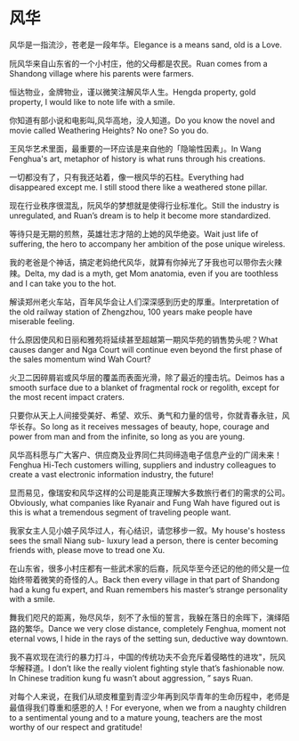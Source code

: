 # 风华

<p><span class="chinese">风华是一指流沙，苍老是一段年华。</span><span class="english">Elegance is a means sand, old is a Love.</span></p>

<p><span class="chinese">阮风华来自山东省的一个小村庄，他的父母都是农民。</span><span class="english">Ruan comes from a Shandong village where his parents were farmers.</span></p>

<p><span class="chinese">恒达物业，金牌物业，谨以微笑注解风华人生。</span><span class="english">Hengda property, gold property, I would like to note life with a smile.</span></p>

<p><span class="chinese">你知道有部小说和电影叫,风华高地，没人知道。</span><span class="english">Do you know the novel and movie called Weathering Heights? No one? So you do.</span></p>

<p><span class="chinese">王风华艺术里面，最重要的一环应该是来自他的「隐喻性因素」。</span><span class="english">In Wang Fenghua's art, metaphor of history is what runs through his creations.</span></p>

<p><span class="chinese">一切都没有了，只有我还站着，像一根风华的石柱。</span><span class="english">Everything had disappeared except me. I still stood there like a weathered stone pillar.</span></p>

<p><span class="chinese">现在行业秩序很混乱，阮风华的梦想就是使得行业标准化。</span><span class="english">Still the industry is unregulated, and Ruan’s dream is to help it become more standardized.</span></p>

<p><span class="chinese">等待只是无期的煎熬，英雄壮志才陪的上她的风华绝姿。</span><span class="english">Wait just life of suffering, the hero to accompany her ambition of the pose unique wireless.</span></p>

<p><span class="chinese">我的老爸是个神话，搞定老妈绝代风华，就算有你掉光了牙我也可以带你去火辣辣。</span><span class="english">Delta, my dad is a myth, get Mom anatomia, even if you are toothless and I can take you to the hot.</span></p>

<p><span class="chinese">解读郑州老火车站，百年风华会让人们深深感到历史的厚重。</span><span class="english">Interpretation of the old railway station of Zhengzhou, 100 years make people have miserable feeling.</span></p>

<p><span class="chinese">什么原因使风和日丽和雅苑将延续甚至超越第一期风华苑的销售势头呢？</span><span class="english">What causes danger and Nga Court will continue even beyond the first phase of the sales momentum wind Wah Court?</span></p>

<p><span class="chinese">火卫二因碎屑岩或风华层的覆盖而表面光滑，除了最近的撞击坑。</span><span class="english">Deimos has a smooth surface due to a blanket of fragmental rock or regolith, except for the most recent impact craters.</span></p>

<p><span class="chinese">只要你从天上人间接受美好、希望、欢乐、勇气和力量的信号，你就青春永驻，风华长存。</span><span class="english">So long as it receives messages of beauty, hope, courage and power from man and from the infinite, so long as you are young.</span></p>

<p><span class="chinese">风华高科愿与广大客户、供应商及业界同仁共同缔造电子信息产业的广阔未来！</span><span class="english">Fenghua Hi-Tech customers willing, suppliers and industry colleagues to create a vast electronic information industry, the future!</span></p>

<p><span class="chinese">显而易见，像瑞安和风华这样的公司是能真正理解大多数旅行者们的需求的公司。</span><span class="english">Obviously, what companies like Ryanair and Fung Wah have figured out is this is what a tremendous segment of traveling people want.</span></p>

<p><span class="chinese">我家女主人见小娘子风华过人，有心结识，请您移步一叙。</span><span class="english">My house's hostess sees the small Niang sub- luxury lead a person, there is center becoming friends with, please move to tread one Xu.</span></p>

<p><span class="chinese">在山东省，很多小村庄都有一些武术家的后裔，阮风华至今还记的他的师父是一位始终带着微笑的奇怪的人。</span><span class="english">Back then every village in that part of Shandong had a kung fu expert, and Ruan remembers his master’s strange personality with a smile.</span></p>

<p><span class="chinese">舞我们咫尺的距离，殆尽风华，刻不了永恒的誓言，我躲在落日的余晖下，演绎陌路的繁华。</span><span class="english">Dance we very close distance, completely Fenghua, moment not eternal vows, I hide in the rays of the setting sun, deductive way downtown.</span></p>

<p><span class="chinese">我不喜欢现在流行的暴力打斗，中国的传统功夫不会充斥着侵略性的进攻"，阮风华解释道。</span><span class="english">I don’t like the really violent fighting style that’s fashionable now. In Chinese tradition kung fu wasn’t about aggression, ” says Ruan.</span></p>

<p><span class="chinese">对每个人来说，在我们从顽皮稚童到青涩少年再到风华青年的生命历程中，老师是最值得我们尊重和感恩的人！</span><span class="english">For everyone, when we from a naughty children to a sentimental young and to a mature young, teachers are the most worthy of our respect and gratitude!</span></p>

